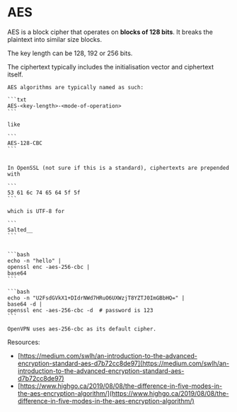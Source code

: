 # AES

AES is a block cipher that operates on **blocks of 128 bits**. It breaks the plaintext into similar size blocks.

The key length can be 128, 192 or 256 bits.

The ciphertext typically includes the initialisation vector and ciphertext itself.

~~~admonish note title="AES algorithm names"
AES algorithms are typically named as such:

```txt
AES-<key-length>-<mode-of-operation>
```

like

```
AES-128-CBC
```
~~~

~~~admonish example title="Ciphertext"

In OpenSSL (not sure if this is a standard), ciphertexts are prepended with

```
53 61 6c 74 65 64 5f 5f
```

which is UTF-8 for

```
Salted__
```
~~~

~~~admonish example title="Encrypt file with OpenSSL"

```bash
echo -n "hello" | 
openssl enc -aes-256-cbc | 
base64
```

```bash
echo -n "U2FsdGVkX1+DIdrNWd7HRuO6UXWzjT8YZTJ0ImGBbHQ=" |
base64 -d |
openssl enc -aes-256-cbc -d  # password is 123
```
~~~

~~~admonish example
OpenVPN uses aes-256-cbc as its default cipher. 
~~~

Resources:
* [https://medium.com/swlh/an-introduction-to-the-advanced-encryption-standard-aes-d7b72cc8de97](https://medium.com/swlh/an-introduction-to-the-advanced-encryption-standard-aes-d7b72cc8de97)
* [https://www.highgo.ca/2019/08/08/the-difference-in-five-modes-in-the-aes-encryption-algorithm/](https://www.highgo.ca/2019/08/08/the-difference-in-five-modes-in-the-aes-encryption-algorithm/)
